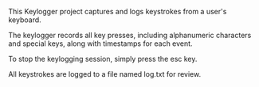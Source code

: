This Keylogger project captures and logs keystrokes from a user's keyboard. 

The keylogger records all key presses, including alphanumeric characters and special keys, along with timestamps for each event. 

To stop the keylogging session, simply press the esc key. 

All keystrokes are logged to a file named log.txt for review.
